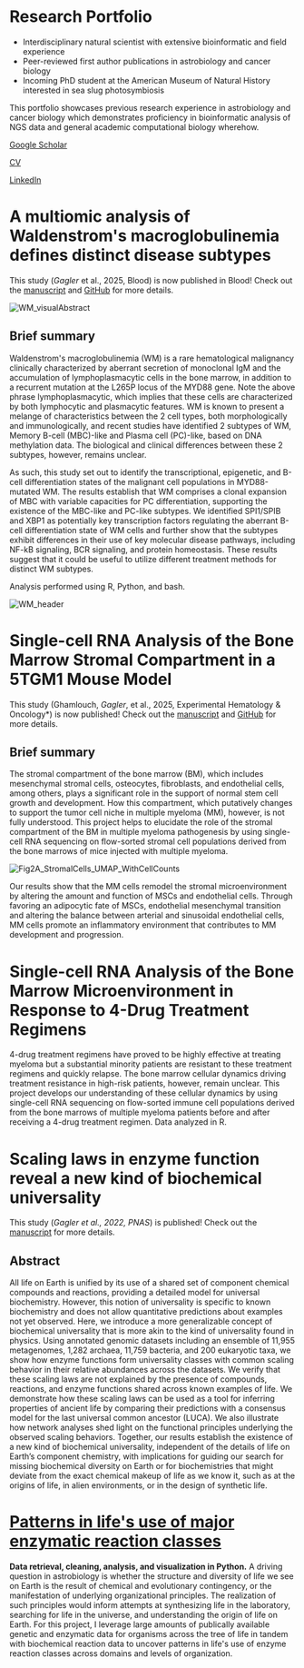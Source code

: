 # Research Portfolio
- Interdisciplinary natural scientist with extensive bioinformatic and field experience
- Peer-reviewed first author publications in astrobiology and cancer biology
- Incoming PhD student at the American Museum of Natural History interested in sea slug photosymbiosis

This portfolio showcases previous research experience in astrobiology and cancer biology which demonstrates proficiency in bioinformatic analysis of NGS data and general academic computational biology wherehow. 

[Google Scholar](https://scholar.google.com/citations?user=6l3aYEoAAAAJ&hl=en&oi=sra)

[CV](https://github.com/dgagler/dgagler/blob/master/dgagler_CV_2024.pdf)

[LinkedIn](https://www.linkedin.com/in/dylan-gagler-4a0a68191/) 

# A multiomic analysis of Waldenstrom's macroglobulinemia defines distinct disease subtypes

This study (*Gagler* et al., 2025, Blood) is now published in Blood! Check out the [manuscript](https://ashpublications.org/blood/article-abstract/doi/10.1182/blood.2024028164/537142/A-multiomic-analysis-of-Waldenstrom?redirectedFrom=fulltext) and [GitHub](https://github.com/dgagler/WM_scMultiomeAnalysis) for more details.

![WM_visualAbstract](https://github.com/user-attachments/assets/45234f36-fb0a-49c9-b072-999ba6bf367c)

## Brief summary
Waldenstrom's macroglobulinemia (WM) is a rare hematological malignancy clinically characterized by aberrant secretion of monoclonal IgM and the accumulation of lymphoplasmacytic cells in the bone marrow, in addition to a recurrent mutation at the L265P locus of the MYD88 gene. Note the above phrase lymphoplasmacytic, which implies that these cells are characterized by both lymphocytic and plasmacytic features. WM is known to present a melange of characteristics between the 2 cell types, both morphologically and immunologically, and recent studies have identified 2 subtypes of WM, Memory B-cell (MBC)-like and Plasma cell (PC)-like, based on DNA methylation data. The biological and clinical differences between these 2 subtypes, however, remains unclear. 

As such, this study set out to identify the transcriptional, epigenetic, and B-cell differentiation states of the malignant cell populations in MYD88-mutated WM. The results establish that WM comprises a clonal expansion of MBC with variable capacities for PC differentiation, supporting the existence of the MBC-like and PC-like subtypes. We identified SPI1/SPIB and XBP1 as potentially key transcription factors regulating the aberrant B-cell differentiation state of WM cells and further show that the subtypes exhibit differences in their use of key molecular disease pathways, including NF-kB signaling, BCR signaling, and protein homeostasis. These results suggest that it could be useful to utilize different treatment methods for distinct WM subtypes.

Analysis performed using R, Python, and bash.

![WM_header](https://github.com/user-attachments/assets/374f9c8f-3ac1-4136-aefc-aaca9724e018)

# Single-cell RNA Analysis of the Bone Marrow Stromal Compartment in a 5TGM1 Mouse Model
This study (Ghamlouch, *Gagler*, et al., 2025, Experimental Hematology & Oncology*) is now published! Check out the [manuscript](https://link.springer.com/article/10.1186/s40164-025-00606-x) and [GitHub](https://github.com/dgagler/5TGM1-Stromal) for more details.

## Brief summary
The stromal compartment of the bone marrow (BM), which includes mesenchymal stromal cells, osteocytes, fibroblasts, and endothelial cells, among others, plays a significant role in the support of normal stem cell growth and development. How this compartment, which putatively changes to support the tumor cell niche in multiple myeloma (MM), however, is not fully understood. This project helps to elucidate the role of the stromal compartment of the BM in multiple myeloma pathogenesis by using single-cell RNA sequencing on flow-sorted stromal cell populations derived from the bone marrows of mice injected with multiple myeloma.

![Fig2A_StromalCells_UMAP_WithCellCounts](https://github.com/user-attachments/assets/acbb1cfc-8e60-46c1-bbdb-0b06c1a3a709)

Our results show that the MM cells remodel the stromal microenvironment by altering the amount and function of MSCs and endothelial cells. Through favoring an adipocytic fate of MSCs, endothelial mesenchymal transition and altering the balance between arterial and sinusoidal endothelial cells, MM cells promote an inflammatory environment that contributes to MM development and progression.

# Single-cell RNA Analysis of the Bone Marrow Microenvironment in Response to 4-Drug Treatment Regimens
4-drug treatment regimens have proved to be highly effective at treating myeloma but a substantial minority patients are resistant to these treatment regimens and quickly relapse. The bone marrow cellular dynamics driving treatment resistance in high-risk patients, however, remain unclear. This project develops our understanding of these cellular dynamics by using single-cell RNA sequencing on flow-sorted immune cell populations derived from the bone marrows of multiple myeloma patients before and after receiving a 4-drug treatment regimen. Data analyzed in R.

# Scaling laws in enzyme function reveal a new kind of biochemical universality
This study (*Gagler et al., 2022, PNAS*) is published! Check out the [manuscript](https://www.pnas.org/doi/abs/10.1073/pnas.2106655119) for more details.

## Abstract
All life on Earth is unified by its use of a shared set of component chemical compounds and reactions, providing a detailed model for universal biochemistry. However, this notion of universality is specific to known biochemistry and does not allow quantitative predictions about examples not yet observed. Here, we introduce a more generalizable concept of biochemical universality that is more akin to the kind of universality found in physics. Using annotated genomic datasets including an ensemble of 11,955 metagenomes, 1,282 archaea, 11,759 bacteria, and 200 eukaryotic taxa, we show how enzyme functions form universality classes with common scaling behavior in their relative abundances across the datasets. We verify that these scaling laws are not explained by the presence of compounds, reactions, and enzyme functions shared across known examples of life. We demonstrate how these scaling laws can be used as a tool for inferring properties of ancient life by comparing their predictions with a consensus model for the last universal common ancestor (LUCA). We also illustrate how network analyses shed light on the functional principles underlying the observed scaling behaviors. Together, our results establish the existence of a new kind of biochemical universality, independent of the details of life on Earth’s component chemistry, with implications for guiding our search for missing biochemical diversity on Earth or for biochemistries that might deviate from the exact chemical makeup of life as we know it, such as at the origins of life, in alien environments, or in the design of synthetic life.

# [Patterns in life's use of major enzymatic reaction classes](https://nbviewer.jupyter.org/github/dgagler/dgagler.github.io/blob/master/enzyme_demo.ipynb)

**Data retrieval, cleaning, analysis, and visualization in Python.** A driving question in astrobiology is whether the structure and diversity of life we see on Earth is the result of chemical and evolutionary contingency, or the manifestation of underlying organizational principles. The realization of such principles would inform attempts at synthesizing life in the laboratory, searching for life in the universe, and understanding the origin of life on Earth. For this project, I leverage large amounts of publically available genetic and enzymatic data for organisms across the tree of life in tandem with biochemical reaction data to uncover patterns in life's use of enzyme reaction classes across domains and levels of organization.
